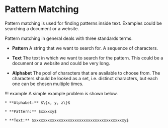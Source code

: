 # Pattern Matching

Pattern matching is used for finding patterns inside text. Examples could be searching a document or a website.

Pattern matching in general deals with three standards terms.

* **Pattern**
  A string that we want to search for. A sequence of characters.

* **Text**
  The text in which we want to search for the pattern. This could be a document or a website and could be very long.

* **Alphabet**
  The pool of characters that are available to choose from. The characters should be looked as a set, i.e. distinct characters, but each one can be chosen multiple times.

!!! example
    A simple example problem is shown below.

    * **Alphabet:** $\{x, y, z\}$

    * **Pattern:** $xxxxxy$

    * **Text:** $xxxxxxxxxxxxxxxxxxxxxxxxxxxxxxxxxxxxxxxxy$
